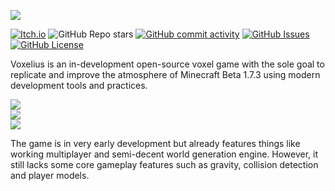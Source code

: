 ![](https://github.com/user-attachments/assets/e9db6d1e-411a-457d-b069-be41099d696c)  

[![Itch.io](https://img.shields.io/badge/itch.io-%23FF0B34.svg?style=for-the-badge&logo=Itch.io&logoColor=white)](https://untodesu.itch.io/voxelius)
![GitHub Repo stars](https://img.shields.io/github/stars/untolabs/voxelius?style=for-the-badge)
[![GitHub commit activity](https://img.shields.io/github/commit-activity/w/untolabs/voxelius?style=for-the-badge)](https://github.com/untolabs/voxelius/commits)
[![GitHub Issues](https://img.shields.io/github/issues/untolabs/voxelius?style=for-the-badge)](https://github.com/untolabs/voxelius/issues)
[![GitHub License](https://img.shields.io/github/license/untolabs/voxelius?style=for-the-badge)](https://github.com/untolabs/voxelius/blob/master/LICENSE)

Voxelius is an in-development open-source voxel game with the sole goal to replicate and improve the atmosphere of Minecraft Beta 1.7.3 using modern development tools and practices.  

![](https://github.com/user-attachments/assets/48e435ab-58ee-4736-8948-9d56899fb687)  
![](https://github.com/user-attachments/assets/6c76c4ad-2c37-439a-a5b3-1052f99ce949)  
![](https://github.com/user-attachments/assets/877427a7-8af3-4573-9881-de4e0b33de6d)

The game is in very early development but already features things like working multiplayer and semi-decent world generation engine. However, it still lacks some core gameplay features such as gravity, collision detection and player models.  
